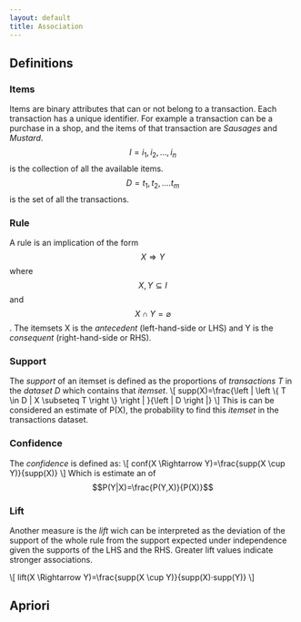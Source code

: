 ```yaml
---
layout: default
title: Association 
---
```


## Definitions

### Items

Items are binary attributes that can or not belong to a transaction. Each transaction has a unique identifier. For example a transaction can be a purchase in a shop, and the items of that transaction are *Sausages* and *Mustard*.
$$I={i_1,i_2,...,i_n}$$ is the collection of all the available items.
$$D={t_1,t_2,....t_m}$$ is the set of all the transactions.

### Rule

A rule is an implication of the form $$X \Rightarrow Y$$ where $$X,Y \subseteq  I$$ and $$X \cap Y=\varnothing$$. The itemsets X is the *antecedent* (left-hand-side or LHS) and Y is the *consequent* (right-hand-side or RHS).



### Support

The *support* of an itemset is defined as the proportions of *transactions T* in the *dataset D* which contains that *itemset*.
\\[
supp(X)=\frac{\left | \left \\{ T \in D | X \subseteq T \right \\} \right | }{\left | D  \right |}
\\]
This is can be considered an estimate of P(X), the probability to find this *itemset* in the transactions dataset.

### Confidence

The *confidence* is defined as:
\\[
conf(X \Rightarrow Y)=\frac{supp(X \cup Y)}{supp(X)}
\\]
Which is estimate an of $$P(Y|X)=\frac{P(Y,X)}{P(X)}$$

### Lift

Another measure is the *lift* wich can be interpreted as the deviation of the support of the whole rule from the support expected under independence given the supports of the LHS and the RHS. Greater lift values indicate stronger associations. 


\\[
lift(X \Rightarrow Y)=\frac{supp(X \cup Y)}{supp(X)·supp(Y)}
\\]


## Apriori